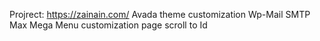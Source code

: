 Projrect: https://zainain.com/
  Avada theme customization
  Wp-Mail SMTP
  Max Mega Menu customization
  page scroll to Id

